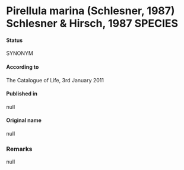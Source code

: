 # Pirellula marina (Schlesner, 1987) Schlesner & Hirsch, 1987 SPECIES

#### Status
SYNONYM

#### According to
The Catalogue of Life, 3rd January 2011

#### Published in
null

#### Original name
null

### Remarks
null